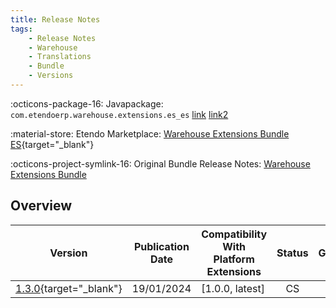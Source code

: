 ```yaml
---
title: Release Notes
tags:
    - Release Notes
    - Warehouse
    - Translations
    - Bundle
    - Versions
---
```


:octicons-package-16: Javapackage: `com.etendoerp.warehouse.extensions.es_es`
[link](#overview)
[link2](../../../../../user-guide/etendo-classic/basic-features/general-setup/security.md#dynamic-app)

:material-store: Etendo Marketplace:  [Warehouse Extensions Bundle ES](https://marketplace.etendo.cloud/?#/product-details?module=BAE67A5B5BC4496D9B1CA002BBCDC80E){target="_blank"}

:octicons-project-symlink-16: Original Bundle Release Notes: [Warehouse Extensions Bundle](../../bundles/warehouse-extensions/release-notes.md)

## Overview

| Version | Publication Date | Compatibility With Platform Extensions | Status | GitHub |
| --- | --- | --- | :----: | :----: |
| [1.3.0](https://github.com/etendosoftware/com.etendoerp.warehouse.extensions.es_es/releases/tag/1.3.0){target="_blank"} | 19/01/2024 | [1.0.0, latest] | CS | :white_check_mark: |